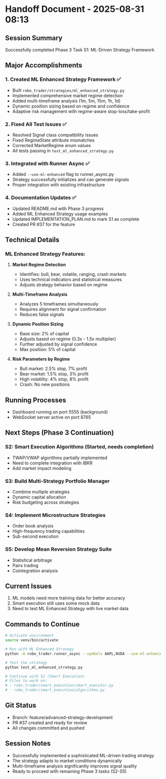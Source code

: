 # Handoff Document - 2025-08-31 08:13

## Session Summary
Successfully completed Phase 3 Task S1: ML-Driven Strategy Framework

## Major Accomplishments

### 1. Created ML Enhanced Strategy Framework ✅
- Built `robo_trader/strategies/ml_enhanced_strategy.py`
- Implemented comprehensive market regime detection
- Added multi-timeframe analysis (1m, 5m, 15m, 1h, 1d)
- Dynamic position sizing based on regime and confidence
- Adaptive risk management with regime-aware stop-loss/take-profit

### 2. Fixed All Test Issues ✅
- Resolved Signal class compatibility issues
- Fixed RegimeState attribute mismatches
- Corrected MarketRegime enum values
- All tests passing in `test_ml_enhanced_strategy.py`

### 3. Integrated with Runner Async ✅
- Added `--use-ml-enhanced` flag to runner_async.py
- Strategy successfully initializes and can generate signals
- Proper integration with existing infrastructure

### 4. Documentation Updates ✅
- Updated README.md with Phase 3 progress
- Added ML Enhanced Strategy usage examples
- Updated IMPLEMENTATION_PLAN.md to mark S1 as complete
- Created PR #37 for the feature

## Technical Details

### ML Enhanced Strategy Features:
1. **Market Regime Detection**
   - Identifies: bull, bear, volatile, ranging, crash markets
   - Uses technical indicators and statistical measures
   - Adjusts strategy behavior based on regime

2. **Multi-Timeframe Analysis**
   - Analyzes 5 timeframes simultaneously
   - Requires alignment for signal confirmation
   - Reduces false signals

3. **Dynamic Position Sizing**
   - Base size: 2% of capital
   - Adjusts based on regime (0.3x - 1.5x multiplier)
   - Further adjusted by signal confidence
   - Max position: 5% of capital

4. **Risk Parameters by Regime**
   - Bull market: 2.5% stop, 7% profit
   - Bear market: 1.5% stop, 3% profit
   - High volatility: 4% stop, 8% profit
   - Crash: No new positions

## Running Processes
- Dashboard running on port 5555 (background)
- WebSocket server active on port 8765

## Next Steps (Phase 3 Continuation)

### S2: Smart Execution Algorithms (Started, needs completion)
- TWAP/VWAP algorithms partially implemented
- Need to complete integration with IBKR
- Add market impact modeling

### S3: Build Multi-Strategy Portfolio Manager
- Combine multiple strategies
- Dynamic capital allocation
- Risk budgeting across strategies

### S4: Implement Microstructure Strategies
- Order book analysis
- High-frequency trading capabilities
- Sub-second execution

### S5: Develop Mean Reversion Strategy Suite
- Statistical arbitrage
- Pairs trading
- Cointegration analysis

## Current Issues
1. ML models need more training data for better accuracy
2. Smart execution still uses some mock data
3. Need to test ML Enhanced Strategy with live market data

## Commands to Continue

```bash
# Activate environment
source venv/bin/activate

# Run with ML Enhanced Strategy
python -m robo_trader.runner_async --symbols AAPL,NVDA --use-ml-enhanced

# Test the strategy
python test_ml_enhanced_strategy.py

# Continue with S2 (Smart Execution)
# Files to work on:
# - robo_trader/smart_execution/smart_executor.py
# - robo_trader/smart_execution/algorithms.py
```

## Git Status
- Branch: feature/advanced-strategy-development
- PR #37 created and ready for review
- All changes committed and pushed

## Session Notes
- Successfully implemented a sophisticated ML-driven trading strategy
- The strategy adapts to market conditions dynamically
- Multi-timeframe analysis significantly improves signal quality
- Ready to proceed with remaining Phase 3 tasks (S2-S5)